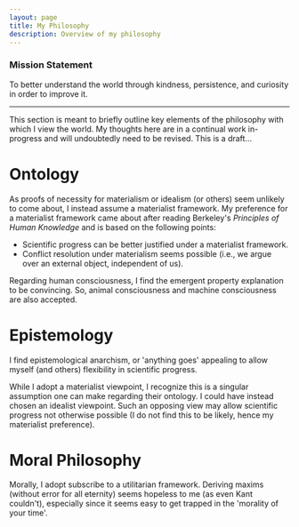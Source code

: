 ```yaml
---
layout: page
title: My Philosophy
description: Overview of my philosophy
---
```



### Mission Statement

To better understand the world through kindness, persistence, and curiosity in order to improve it.

------------------

This section is meant to briefly outline key elements of the philosophy with which I view the world. My thoughts here 
are in a continual work in-progress and will undoubtedly need to be revised. This is a draft...

# Ontology

As proofs of necessity for materialism or idealism (or others) seem unlikely to come about, I instead assume a 
materialist framework. My preference for a materialist framework came about after reading Berkeley's *Principles of 
Human Knowledge* and is based on the following points:

- Scientific progress can be better justified under a materialist framework.
- Conflict resolution under materialism seems possible (i.e., we argue over an external object, independent of us).

Regarding human consciousness, I find the emergent property explanation to be convincing. So, animal consciousness and 
machine consciousness are also accepted.

# Epistemology

I find epistemological anarchism, or 'anything goes' appealing to allow myself (and others) flexibility in scientific 
progress.

While I adopt a materialist viewpoint, I recognize this is a singular assumption one can make regarding their ontology. 
I could have instead chosen an idealist viewpoint. Such an opposing view may allow scientific progress not otherwise 
possible (I do not find this to be likely, hence my materialist preference). 

# Moral Philosophy

Morally, I adopt subscribe to a utilitarian framework. Deriving maxims (without error for all eternity) seems hopeless 
to me (as even Kant couldn't), especially since it seems easy to get trapped in the 'morality of your time'.

